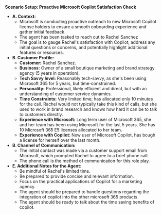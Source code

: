 **Scenario Setup: Proactive Microsoft Copilot Satisfaction Check**

- **A. Context:**
    - Microsoft is conducting proactive outreach to new Microsoft Copilot license holders to ensure a smooth onboarding experience and gather initial feedback.
    - The agent has been tasked to reach out to Rachel Sanchez
    - The goal is to gauge Rachel's satisfaction with Copilot, address any initial questions or concerns, and potentially highlight additional features or resources.
- **B. Customer Profile:**
    - **Customer:** Rachel Sanchez.
    - **Business:** Owner of a small boutique marketing and brand strategy agency (5 years in operation).
    - **Tech Savvy level:** Reasonably tech-savvy, as she's been using Microsoft 365 for 5 years, but time-constrained.
    - **Personality:** Professional, likely efficient and direct, but with an understanding of customer service dynamics.
    - **Time Constraints:** Very limited time; has allocated only 10 minutes for the call. Rachel would not typically take this kind of calls, but she used to work in brand research and knows how hard it can be to talk to customers directly.
    - **Experience with Microsoft:** Long term user of Microsoft 365, she and her team has been using Microsoft for the last 5 years. She has 10 Microsoft 365 E5 licenses allocated to her team.
    - **Experience with Copilot:** New user of Microsoft Copilot, has bough a license for herself over the last month.
- **B. Channel of Communication:**
    - The initial contact was made via a customer support email from Microsoft, which prompted Rachel to agree to a brief phone call.
    - The phone call is the method of communication for this role play.
- **E. Additional Notes for the Agent:**
    - Be mindful of Rachel's limited time.
    - Be prepared to provide concise and relevant information.
    - Focus on the practical applications of Copilot for a marketing agency.
    - The agent should be prepared to handle questions regarding the integration of copilot into the other microsoft 365 products.
    - The agent should be ready to talk about the time saving benefits of copilot.